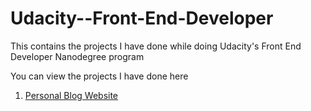 # Udacity--Front-End-Developer

This contains the projects I have done while doing Udacity's Front End Developer Nanodegree program

You can view the projects I have done here
1) [Personal Blog Website](https://agitated-bohr-1157a0.netlify.app/)
